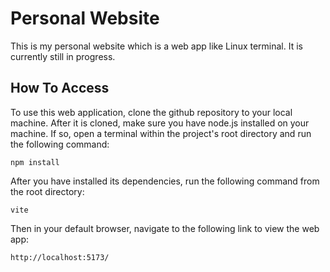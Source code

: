 # Personal Website
This is my personal website which is a web app like Linux terminal. It is currently still in progress.

## How To Access
To use this web application, clone the github repository to your local machine. After it is cloned, make sure you have node.js installed on your machine. If so, open a terminal within the project's root directory and run the following command:

`npm install`

After you have installed its dependencies, run the following command from the root directory:

`vite`

Then in your default browser, navigate to the following link to view the web app:

`http://localhost:5173/`
